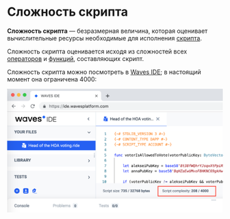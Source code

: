 # Сложность скрипта

**Cложность скрипта** — безразмерная величина, которая оценивает вычислительные ресурсы необходимые для исполнения [скрипта](/ru/ride/script).

Сложность скрипта оценивается исходя из сложностей всех [операторов](/ru/ride/operators) и [функций](/ru/ride/functions), составляющих скрипт.

Сложность скрипта можно посмотреть в [Waves IDE](https://ide.wavesplatform.com); в настоящий момент она ограничена 4000:

![](./_assets/complexity.png)
